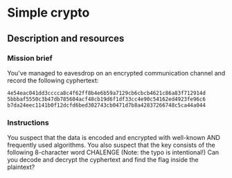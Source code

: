 # Simple crypto

## Description and resources

### Mission brief

You've managed to eavesdrop on an encrypted communication channel and record the following cyphertext: 

```
4e54eac041dd3cccca8c4f62ff8b4e6b59a7129cb6cbcb4621c86a83f712914d
5bbbaf5550c3b47db785604acf48cb19d6f1df33cc4e90c54162ed4923fe96c6
b7da24eec1141b0f12dcfd6bed302743cb0471d7b8a42837266748c5ca44a044
```

### Instructions

You suspect that the data is encoded and encrypted with well-known AND frequently used algorithms. You also suspect that the key consists of the following 8-character word CHALENGE (Note: the typo is intentional!) Can you decode and decrypt the cyphertext and find the flag inside the plaintext?